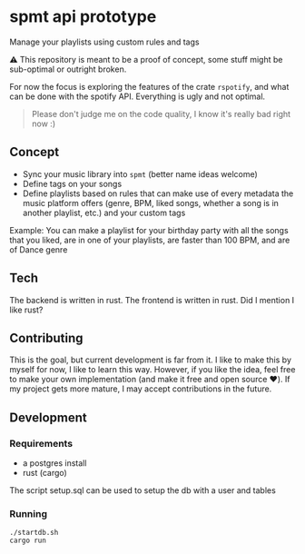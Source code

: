 # spmt api prototype

Manage your playlists using custom rules and tags

⚠️ This repository is meant to be a proof of concept, some stuff might be sub-optimal or outright broken.

For now the focus is exploring the features of the crate `rspotify`, and what can be done with the spotify API. Everything is ugly and not optimal.

> Please don't judge me on the code quality, I know it's really bad right now :)

## Concept

- Sync your music library into `spmt` (better name ideas welcome)
- Define tags on your songs
- Define playlists based on rules that can make use of every metadata the music platform offers (genre, BPM, liked songs, whether a song is in another playlist, etc.) and your custom tags

Example: You can make a playlist for your birthday party with all the songs that you liked, are in one of your playlists, are faster than 100 BPM, and are of Dance genre

## Tech

The backend is written in rust. The frontend is written in rust. Did I mention I like rust?

## Contributing

This is the goal, but current development is far from it. I like to make this by myself for now, I like to learn this way. However, if you like the idea, feel free to make your own implementation (and make it free and open source ❤️). If my project gets more mature, I may accept contributions in the future.

## Development 

### Requirements

- a postgres install
- rust (cargo)

The script setup.sql can be used to setup the db with a user and tables

### Running 

```
./startdb.sh
cargo run
```